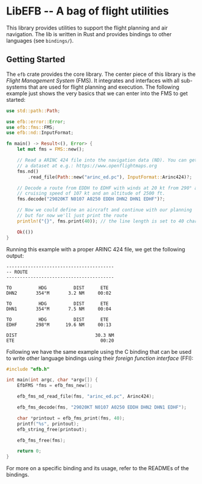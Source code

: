 # LibEFB -- A bag of flight utilities

This library provides utilities to support the flight planning and air
navigation. The lib is written in Rust and provides bindings to other
languages (see `bindings/`).

## Getting Started

The `efb` crate provides the core library. The center piece of this
library is the _Flight Management System_ (FMS). It integrates and
interfaces with all sub-systems that are used for flight planning and
execution. The following example just shows the very basics that we
can enter into the FMS to get started:

```rust
use std::path::Path;

use efb::error::Error;
use efb::fms::FMS;
use efb::nd::InputFormat;

fn main() -> Result<(), Error> {
    let mut fms = FMS::new();

    // Read a ARINC 424 file into the navigation data (ND). You can get
    // a dataset at e.g.: https://www.openflightmaps.org
    fms.nd()
        .read_file(Path::new("arinc_ed.pc"), InputFormat::Arinc424)?;

    // Decode a route from EDDH to EDHF with winds at 20 kt from 290° and
    // cruising speed of 107 kt and an altitude of 2500 ft.
    fms.decode("29020KT N0107 A0250 EDDH DHN2 DHN1 EDHF")?;

    // Now we could define an aircraft and continue with our planning
    // but for now we'll just print the route
    println!("{}", fms.print(40)); // the line length is set to 40 character

    Ok(())
}
```

Running this example with a proper ARINC 424 file, we get the following output:

```
----------------------------------------
-- ROUTE
----------------------------------------

TO          HDG          DIST      ETE
DHN2       354°M       3.2 NM     00:02

TO          HDG          DIST      ETE
DHN1       354°M       7.5 NM     00:04

TO          HDG          DIST      ETE
EDHF       298°M      19.6 NM     00:13

DIST                             30.3 NM
ETE                                00:20
```

Following we have the same example using the C binding that can be
used to write other language bindings using their
_foreign function interface_ (FFI):

```c
#include "efb.h"

int main(int argc, char *argv[]) {
    EfbFMS *fms = efb_fms_new();

    efb_fms_nd_read_file(fms, "arinc_ed.pc", Arinc424);

    efb_fms_decode(fms, "29020KT N0107 A0250 EDDH DHN2 DHN1 EDHF");

    char *printout = efb_fms_print(fms, 40);
    printf("%s", printout);
    efb_string_free(printout);

    efb_fms_free(fms);

    return 0;
}
```

For more on a specific binding and its usage, refer to the READMEs of
the bindings.
